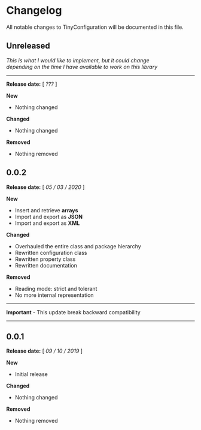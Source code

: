 # Changelog
All notable changes to TinyConfiguration will be documented in this file.

## Unreleased

_This is what I would like to implement, but it could change  
depending on the time I have available to work on this library_

___

**Release date:** [ *???* ]

**New**
- Nothing changed

**Changed**
- Nothing changed

**Removed**
- Nothing removed

## 0.0.2

**Release date:** [ *05 / 03 / 2020* ]

**New**

- Insert and retrieve **arrays**
- Import and export as **JSON**
- Import and export as **XML**

**Changed**
- Overhauled the entire class and package hierarchy
- Rewritten configuration class
- Rewritten property class
- Rewritten documentation

**Removed**
- Reading mode: strict and tolerant
- No more internal representation

___
**Important** - This update break backward compatibility
___

## 0.0.1

**Release date:** [ *09 / 10 / 2019* ]


**New**
- Initial release

**Changed**
- Nothing changed

**Removed**
- Nothing removed
